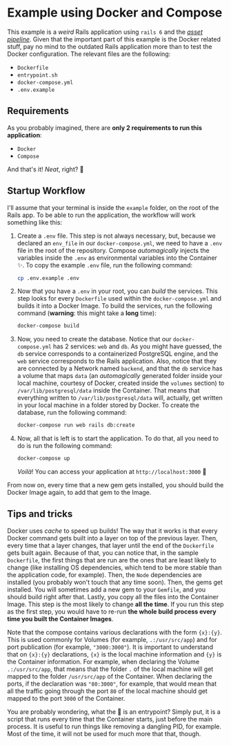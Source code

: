# Example using Docker and Compose

This example is a _weird_ Rails application using `rails 6` and the [_asset pipeline_](https://guides.rubyonrails.org/asset_pipeline.html). Given that the important part of this example is the Docker related stuff, pay no mind to the outdated Rails application more than to test the Docker configuration. The relevant files are the following:

- `Dockerfile`
- `entrypoint.sh`
- `docker-compose.yml`
- `.env.example`

## Requirements

As you probably imagined, there are **only 2 requirements to run this application**:

- `Docker`
- `Compose`

And that's it! _Neat_, right? 💖

## Startup Workflow

I'll assume that your terminal is inside the `example` folder, on the root of the Rails app. To be able to run the application, the workflow will work something like this:

1. Create a `.env` file. This step is not always necessary, but, because we declared an `env_file` in our `docker-compose.yml`, we need to have a `.env` file in the root of the repository. Compose _automagically_ injects the variables inside the `.env` as environmental variables into the Container ✨. To copy the example `.env` file, run the following command:

    ```bash
    cp .env.example .env
    ```

2. Now that you have a `.env` in your root, you can _build_ the services. This step looks for every `Dockerfile` used within the `docker-compose.yml` and builds it into a Docker Image. To build the services, run the following command (**warning**: this might take a **long** time):

    ```bash
    docker-compose build
    ```

3. Now, you need to create the database. Notice that our `docker-compose.yml` has 2 services: `web` and `db`. As you might have guessed, the `db` service corresponds to a containerized PostgreSQL engine, and the `web` service corresponds to the Rails application. Also, notice that they are connected by a Network named `backend`, and that the `db` service has a volume that maps `data` (an _automagically_ generated folder inside your local machine, courtesy of Docker, created inside the `volumes` section) to `/var/lib/postgresql/data` inside the Container. That means that everything written to `/var/lib/postgresql/data` will, actually, get written in your local machine in a folder stored by Docker. To create the database, run the following command:

    ```bash
    docker-compose run web rails db:create
    ```

4. Now, all that is left is to start the application. To do that, all you need to do is run the following command:

    ```bash
    docker-compose up
    ```

    _Voilà_! You can access your application at `http://localhost:3000` 🐳

From now on, every time that a new gem gets installed, you should build the Docker Image again, to add that gem to the Image.

## Tips and tricks

Docker uses _cache_ to speed up builds! The way that it works is that every Docker command gets built into a layer on top of the previous layer. Then, every time that a layer changes, that layer until the end of the `Dockerfile` gets built again. Because of that, you can notice that, in the sample `Dockerfile`, the first things that are run are the ones that are least likely to change (like installing OS dependencies, which tend to be more stable than the application code, for example). Then, the `Node` dependencies are installed (you probably won't touch that any time soon). Then, the gems get installed. You will sometimes add a new gem to your `Gemfile`, and you should build right after that. Lastly, you copy all the files into the Container Image. This step is the most likely to change **all the time**. If you run this step as the first step, you would have to re-run **the whole build process every time you built the Container Images**.

Note that the compose contains various declarations with the form `{x}:{y}`. This is used commonly for Volumes (for example, `.:/usr/src/app`) and for port publication (for example, `"3000:3000"`). It is important to understand that on `{x}:{y}` declarations, `{x}` is the local machine information and `{y}` is the Container information. For example, when declaring the Volume `.:/usr/src/app`, that means that the folder `.` of the local machine will get mapped to the folder `/usr/src/app` of the Container. When declaring the ports, if the declaration was `"80:3000"`, for example, that would mean that all the traffic going through the port `80` of the local machine should get mapped to the port `3000` of the Container.

You are probably wondering, what the 🐳 is an entrypoint? Simply put, it is a script that runs every time that the Container starts, just before the main process. It is useful to run things like removing a dangling PID, for example. Most of the time, it will not be used for much more that that, though.
